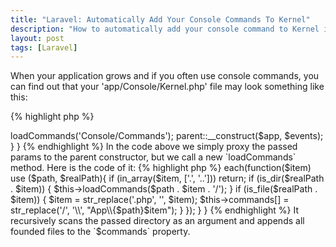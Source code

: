 ```yaml
---
title: "Laravel: Automatically Add Your Console Commands To Kernel"
description: "How to automatically add your console command to Kernel in Laravel"
layout: post
tags: [Laravel]
---
```


When your application grows and if you often use console commands, you can find out that your 'app/Console/Kernel.php' file may look
something like this:

{% highlight php %}
<?php

/**
 *
 * The Artisan commands provided by your application.
 *
 * @var array
 */
 protected $commands = [
    'App\Console\Commands\CommandOne',           
    'App\Console\Commands\CommandTwo',           
    // ... other over 100500 commands
    'App\Console\Commands\TheLastOneCommand',           
 ];
{% endhighlight %} 

The definition of the `$commands` property grows very quickly and looks very ugly. How to solve this problem?
All of our commands are usually located in one folder. Of course they can me placed in different subfolders, but the main folder is always one.
So, we can dynamically scan it and fill the `$commands` property. Let's override a constructor of the `Kernel` class. It accepts two arguments:
the application instance and the event dispatcher.

{% highlight php %}
<?php

// ...
class Kernel extends ConsoleKernel {
    // ...
    public function __construct(Application $app, Dispatcher $events) {
        $this->loadCommands('Console/Commands');
        parent::__construct($app, $events);
    }
}
{% endhighlight %}

In the code above we simply proxy the passed params to the parent constructor, but we call a new `loadCommands` method. Here is the code of it:

{% highlight php %}
<?php


class Kernel extends ConsoleKernel {

    // ...

    /**
     * @param string $path
     * @return $this
     */
    protected function loadCommands($path) {
        $realPath = app_path($path);
        
        collect(candir($realPath))
            ->each(function($item) use ($path, $realPath){
                if (in_array($item, ['.', '..'])) return;

                if (is_dir($realPath . $item)) {
                    $this->loadCommands($path . $item . '/');
                }

                if (is_file($realPath . $item)) {
                    $item = str_replace('.php', '', $item);
                    $this->commands[] = str_replace('/', '\\', "App\\{$path}$item");
                }
            });
    }
}
{% endhighlight %}

It recursively scans the passed directory as an argument and appends all founded files to the `$commands` property. 
